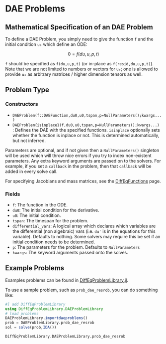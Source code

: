# DAE Problems

## Mathematical Specification of an DAE Problem

To define a DAE Problem, you simply need to give the function ``f`` and the initial
condition ``u₀`` which define an ODE:

```math
0 = f(du,u,p,t)
```

`f` should be specified as `f(du,u,p,t)` (or in-place as `f(resid,du,u,p,t)`).
Note that we are not limited to numbers or vectors for `u₀`; one is allowed to
provide `u₀` as arbitrary matrices / higher dimension tensors as well.

## Problem Type

### Constructors

- `DAEProblem(f::DAEFunction,du0,u0,tspan,p=NullParameters();kwargs...)`
- `DAEProblem{isinplace}(f,du0,u0,tspan,p=NullParameters();kwargs...)` :
  Defines the DAE with the specified functions.
  `isinplace` optionally sets whether the function is inplace or not. This is
  determined automatically, but not inferred.

Parameters are optional, and if not given then a `NullParameters()` singleton
will be used which will throw nice errors if you try to index non-existent
parameters. Any extra keyword arguments are passed on to the solvers. For example,
if you set a `callback` in the problem, then that `callback` will be added in
every solve call.

For specifying Jacobians and mass matrices, see the
[DiffEqFunctions](@ref)
page.

### Fields

* `f`: The function in the ODE.
* `du0`: The initial condition for the derivative.
* `u0`: The initial condition.
* `tspan`: The timespan for the problem.
* `differential_vars`: A logical array which declares which variables are the
  differential (non algebraic) vars (i.e. `du'` is in the equations for this
  variable). Defaults to nothing. Some solvers may require this be set if an
  initial condition needs to be determined.
* `p`: The parameters for the problem. Defaults to `NullParameters`
* `kwargs`: The keyword arguments passed onto the solves.

## Example Problems

Examples problems can be found in [DiffEqProblemLibrary.jl](@ref).

To use a sample problem, such as `prob_dae_resrob`, you can do something like:

```julia
#] add DiffEqProblemLibrary
using DiffEqProblemLibrary.DAEProblemLibrary
# load problems
DAEProblemLibrary.importdaeproblems()
prob = DAEProblemLibrary.prob_dae_resrob
sol = solve(prob,IDA())
```

```@docs
DiffEqProblemLibrary.DAEProblemLibrary.prob_dae_resrob
```
